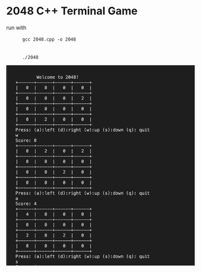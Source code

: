 # 2048 C++ Terminal Game

run with 

          gcc 2048.cpp -o 2048


          ./2048
![alt text](https://github.com/nguyenchloet/2048Game/blob/main/2048TerminalExample.png)
